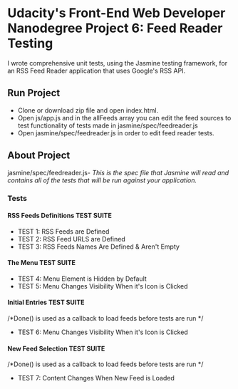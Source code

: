 # Udacity's Front-End Web Developer Nanodegree Project 6: Feed Reader Testing #
I wrote comprehensive unit tests, using the Jasmine testing framework, 
for an RSS Feed Reader application that uses Google's RSS API.

## Run Project ##
* Clone or download zip file and open index.html.
* Open js/app.js and in the allFeeds array you can edit the feed sources to test functionality of tests made in jasmine/spec/feedreader.js
* Open jasmine/spec/feedreader.js in order to edit feed reader tests.

## About Project ##

jasmine/spec/feedreader.js- *This is the spec file that Jasmine will read and contains
all of the tests that will be run against your application.*

### Tests ###

#### RSS Feeds Definitions TEST SUITE ####
* TEST 1: RSS Feeds are Defined
* TEST 2: RSS Feed URLS are Defined
* TEST 3: RSS Feeds Names Are Defined & Aren't Empty

#### The Menu TEST SUITE ####
* TEST 4: Menu Element is Hidden by Default
* TEST 5: Menu Changes Visibility When it's Icon is Clicked

#### Initial Entries TEST SUITE ####
/*Done() is used as a callback to load feeds before tests are run */
* TEST 6: Menu Changes Visibility When it's Icon is Clicked

#### New Feed Selection TEST SUITE ####
/*Done() is used as a callback to load feeds before tests are run */
* TEST 7: Content Changes When New Feed is Loaded
